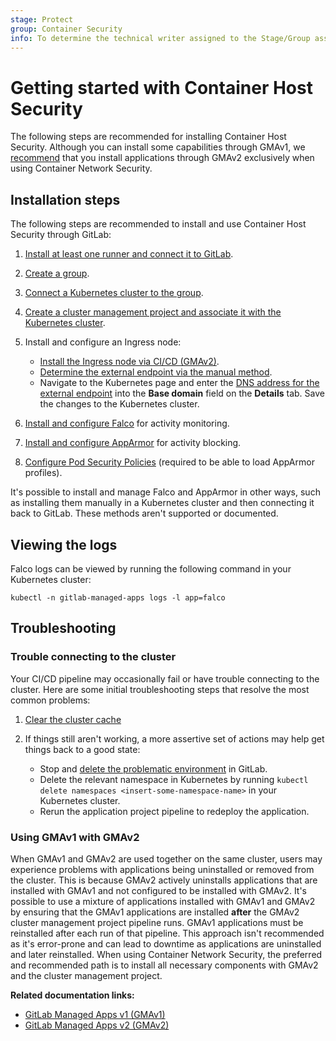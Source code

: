 ```yaml
---
stage: Protect
group: Container Security
info: To determine the technical writer assigned to the Stage/Group associated with this page, see https://about.gitlab.com/handbook/engineering/ux/technical-writing/#designated-technical-writers
---
```


# Getting started with Container Host Security

The following steps are recommended for installing Container Host Security. Although you can install
some capabilities through GMAv1, we [recommend](#using-gmav1-with-gmav2) that you install
applications through GMAv2 exclusively when using Container Network Security.

## Installation steps

The following steps are recommended to install and use Container Host Security through GitLab:

1. [Install at least one runner and connect it to GitLab](https://docs.gitlab.com/runner/).
1. [Create a group](../../../../group/#create-a-group).
1. [Connect a Kubernetes cluster to the group](../../add_remove_clusters.md).
1. [Create a cluster management project and associate it with the Kubernetes cluster](../../../../clusters/management_project.md).

1. Install and configure an Ingress node:

   - [Install the Ingress node via CI/CD (GMAv2)](../../../../clusters/applications.md#install-ingress-using-gitlab-cicd).
   - [Determine the external endpoint via the manual method](../../../../clusters/applications.md#determining-the-external-endpoint-manually).
   - Navigate to the Kubernetes page and enter the [DNS address for the external endpoint](../../index.md#base-domain)
     into the **Base domain** field on the **Details** tab. Save the changes to the Kubernetes
     cluster.

1. [Install and configure Falco](../../../../clusters/applications.md#install-falco-using-gitlab-cicd)
   for activity monitoring.
1. [Install and configure AppArmor](../../../../clusters/applications.md#install-apparmor-using-gitlab-cicd)
   for activity blocking.
1. [Configure Pod Security Policies](../../../../clusters/applications.md#using-podsecuritypolicy-in-your-deployments)
   (required to be able to load AppArmor profiles).

It's possible to install and manage Falco and AppArmor in other ways, such as installing them
manually in a Kubernetes cluster and then connecting it back to GitLab. These methods aren't
supported or documented.

## Viewing the logs

Falco logs can be viewed by running the following command in your Kubernetes cluster:

```shell
kubectl -n gitlab-managed-apps logs -l app=falco
```

## Troubleshooting

### Trouble connecting to the cluster

Your CI/CD pipeline may occasionally fail or have trouble connecting to the cluster. Here are some
initial troubleshooting steps that resolve the most common problems:

1. [Clear the cluster cache](../../index.md#clearing-the-cluster-cache)
1. If things still aren't working, a more assertive set of actions may help get things back to a
   good state:

   - Stop and [delete the problematic environment](../../../../../ci/environments/#delete-environments-through-the-ui)
     in GitLab.
   - Delete the relevant namespace in Kubernetes by running
     `kubectl delete namespaces <insert-some-namespace-name>` in your Kubernetes cluster.
   - Rerun the application project pipeline to redeploy the application.

### Using GMAv1 with GMAv2

When GMAv1 and GMAv2 are used together on the same cluster, users may experience problems with
applications being uninstalled or removed from the cluster. This is because GMAv2 actively
uninstalls applications that are installed with GMAv1 and not configured to be installed with GMAv2.
It's possible to use a mixture of applications installed with GMAv1 and GMAv2 by ensuring that the
GMAv1 applications are installed **after** the GMAv2 cluster management project pipeline runs. GMAv1
applications must be reinstalled after each run of that pipeline. This approach isn't recommended as
it's error-prone and can lead to downtime as applications are uninstalled and later reinstalled.
When using Container Network Security, the preferred and recommended path is to install all
necessary components with GMAv2 and the cluster management project.

**Related documentation links:**

- [GitLab Managed Apps v1 (GMAv1)](../../../../clusters/applications.md#install-with-one-click)
- [GitLab Managed Apps v2 (GMAv2)](../../../../clusters/management_project.md)
